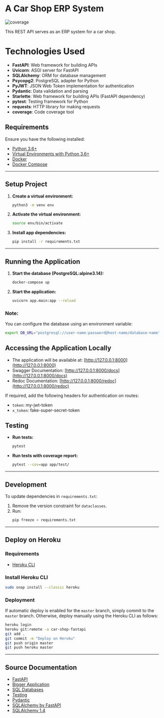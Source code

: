 # A Car Shop ERP System

![coverage](https://img.shields.io/badge/coverage-93%25-darkgreen)

This REST API serves as an ERP system for a car shop.


# Technologies Used
- **FastAPI**: Web framework for building APIs
- **Uvicorn**: ASGI server for FastAPI
- **SQLAlchemy**: ORM for database management
- **Psycopg2**: PostgreSQL adapter for Python
- **PyJWT**: JSON Web Token implementation for authentication
- **Pydantic**: Data validation and parsing
- **Starlette**: Web framework for building APIs (FastAPI dependency)
- **pytest**: Testing framework for Python
- **requests**: HTTP library for making requests
- **coverage**: Code coverage tool


## Requirements

Ensure you have the following installed:

- [Python 3.6+](https://www.python.org/downloads/)
- [Virtual Environments with Python 3.6+](https://docs.python.org/3/tutorial/venv.html)
- [Docker](https://docs.docker.com/engine/install/)
- [Docker Compose](https://docs.docker.com/compose/install/)

___

## Setup Project

1. **Create a virtual environment:**
    ```bash
    python3 -m venv env
    ```

2. **Activate the virtual environment:**
    ```bash
    source env/bin/activate
    ```

3. **Install app dependencies:**
    ```bash
    pip install -r requirements.txt
    ```
___

## Running the Application

1. **Start the database (PostgreSQL:alpine3.14):**
    ```bash
    docker-compose up
    ```

2. **Start the application:**
    ```bash
    uvicorn app.main:app --reload
    ```

### Note:
You can configure the database using an environment variable:

```bash
export DB_URL="postgresql://user-name:password@host-name/database-name"
```

## Accessing the Application Locally
- The application will be available at: [http://127.0.0.1:8000](http://127.0.0.1:8000)
- Swagger Documentation: [http://127.0.0.1:8000/docs](http://127.0.0.1:8000/docs)
- Redoc Documentation: [http://127.0.0.1:8000/redoc](http://127.0.0.1:8000/redoc) 

If required, add the following headers for authentication on routes:
- `token`: my-jwt-token
- `x_token`: fake-super-secret-token

## Testing

- **Run tests:**
    ```bash
    pytest
    ```

- **Run tests with coverage report:**
    ```bash
    pytest --cov=app app/test/
    ```

___

## Development

To update dependencies in `requirements.txt`:

1. Remove the version constraint for `dataclasses`.
2. Run:
    ```bash
    pip freeze > requirements.txt
    ```

___

## Deploy on Heroku

### Requirements

- [Heroku CLI](https://devcenter.heroku.com/articles/heroku-cli)

### Install Heroku CLI

```bash
sudo snap install --classic heroku
```

### Deployment

If automatic deploy is enabled for the `master` branch, simply commit to the `master` branch. Otherwise, deploy manually
using the Heroku CLI as follows:

```bash
heroku login
heroku git:remote -a car-shop-fastapi
git add .
git commit -m "Deploy on Heroku"
git push origin master
git push heroku master
```

___

## Source Documentation

- [FastAPI](https://fastapi.tiangolo.com/)
- [Bigger Application](https://fastapi.tiangolo.com/tutorial/bigger-applications/)
- [SQL Databases](https://fastapi.tiangolo.com/tutorial/sql-databases/)
- [Testing](https://fastapi.tiangolo.com/tutorial/testing/)
- [Pydantic](https://pydantic-docs.helpmanual.io/)
- [SQLAlchemy by FastAPI](https://fastapi.tiangolo.com/tutorial/sql-databases/#sql-relational-databases)
- [SQLAlchemy 1.4](https://docs.sqlalchemy.org/en/14/tutorial/engine.html) 
